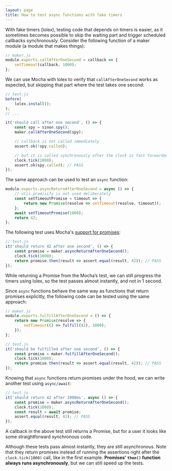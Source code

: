 ```yaml
---
layout: page
title: How to test async functions with fake timers
---
```


With fake timers (lolex), testing code that depends on timers is easier, as it sometimes
becomes possible to skip the waiting part and trigger scheduled callbacks
synchronously. Consider the following function of a maker module (a module
that makes things):

```js
// maker.js
module.exports.callAfterOneSecond = callback => {
    setTimeout(callback, 1000);
};
```

We can use Mocha with lolex to verify that `callAfterOneSecond` works as expected, but
skipping that part where the test takes one second:

```js
// test.js
before(
    lolex.install();
);
// ...

it('should call after one second', () => {
    const spy = sinon.spy();
    maker.callAfterOneSecond(spy);

    // callback is not called immediately
    assert.ok(!spy.called);

    // but it is called synchronously after the clock is fast forwarded
    clock.tick(1000);
    assert.ok(spy.called); // PASS
});
```

The same approach can be used to test an `async` function:

```js
module.exports.asyncReturnAfterOneSecond = async () => {
    // util.promisify is not used deliberately
    const setTimeoutPromise = timeout => {
        return new Promise(resolve => setTimeout(resolve, timeout));
    };
    await setTimeoutPromise(1000);
    return 42;
};
```

The following test uses Mocha's [support for promises](https://mochajs.org/#working-with-promises):

```js
// test.js
it('should return 42 after one second', () => {
    const promise = maker.asyncReturnAfterOneSecond();
    clock.tick(1000);
    return promise.then(result => assert.equal(result, 42)); // PASS
});
```

While returning a Promise from the Mocha’s test, we can still progress the timers
using lolex, so the test passes almost instantly, and not in 1 second.

Since `async` functions behave the same way as functions that return promises
explicitly, the following code can be tested using the same approach:

```js
// maker.js
module.exports.fulfillAfterOneSecond = () => {
    return new Promise(resolve => {
        setTimeout(() => fulfill(42), 1000);
    });
};
```

```js
// test.js
it('should be fulfilled after one second', () => {
    const promise = maker.fulfillAfterOneSecond();
    clock.tick(1000);
    return promise.then(result => assert.equal(result, 42)); // PASS
});
```

Knowing that `async` functions return promises under the hood,
we can write another test using `async/await`:

```js
// test.js
it('should return 42 after 1000ms', async () => {
    const promise = maker.asyncReturnAfterOneSecond();
    clock.tick(1000);
    const result = await promise;
    assert.equal(result, 42); // PASS
});
```

A callback in the above test still returns a Promise, but for a user it looks
like some straightforward synchronous code.

Although these tests pass almost instantly, they are still asynchronous. Note
that they return promises instead of running the assertions right after the
`clock.tick(1000)` call, like in the first example. **Promises' `then()`
function always runs asynchronously**, but we can still speed up the tests.
